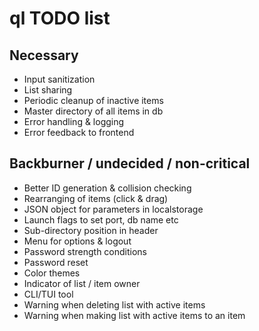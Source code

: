# ql TODO list

## Necessary
* Input sanitization
* List sharing
* Periodic cleanup of inactive items
* Master directory of all items in db
* Error handling & logging
* Error feedback to frontend

## Backburner / undecided / non-critical
* Better ID generation & collision checking
* Rearranging of items (click & drag)
* JSON object for parameters in localstorage
* Launch flags to set port, db name etc
* Sub-directory position in header
* Menu for options & logout
* Password strength conditions
* Password reset
* Color themes
* Indicator of list / item owner
* CLI/TUI tool
* Warning when deleting list with active items
* Warning when making list with active items to an item
